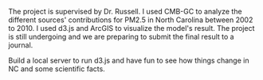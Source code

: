 The project is supervised by Dr. Russell. I used CMB-GC to analyze the different sources' contributions for PM2.5 in North Carolina between 2002 to 2010. I used d3.js and ArcGIS to visualize the model's result. The project is still undergoing and we are preparing to submit the final result to a journal.

Build a local server to run d3.js and have fun to see how things change in NC and some scientific facts.